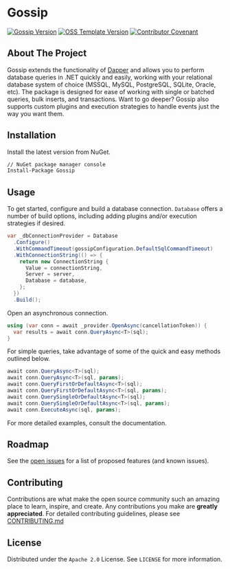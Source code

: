 # Gossip

[![Gossip Version](https://img.shields.io/nuget/v/Gossip?label=Latest%20Release)](https://github.com/wayfair-incubator/Gossip/blob/main/CHANGELOG.md)
[![OSS Template Version](https://img.shields.io/badge/OSS%20Template-0.3.5-7f187f.svg)](https://github.com/wayfair-incubator/oss-template/blob/main/CHANGELOG.md)
[![Contributor Covenant](https://img.shields.io/badge/Contributor%20Covenant-2.0-4baaaa.svg)](CODE_OF_CONDUCT.md)

## About The Project

Gossip extends the functionality of [Dapper](https://dapper-tutorial.net/) and allows you to perform database queries in
.NET quickly and easily, working with your relational database system of choice (MSSQL, MySQL, PostgreSQL, SQLite,
Oracle, etc). The package is designed for ease of working with single or batched queries, bulk inserts, and
transactions. Want to go deeper? Gossip also supports custom plugins and execution strategies to handle events just the
way you want them.

## Installation

Install the latest version from NuGet.

```sh
// NuGet package manager console
Install-Package Gossip
```

## Usage

To get started, configure and build a database connection. `Database` offers a number of build options, including adding
plugins and/or execution strategies if desired.

```csharp
var _dbConnectionProvider = Database
  .Configure()
  .WithCommandTimeout(gossipConfiguration.DefaultSqlCommandTimeout)
  .WithConnectionString(() => {
    return new ConnectionString {
      Value = connectionString,
      Server = server,
      Database = database,
    };
  })
  .Build();
```

Open an asynchronous connection.

```csharp
using (var conn = await _provider.OpenAsync(cancellationToken)) {
  var results = await conn.QueryAsync<T>(sql);
}
```

For simple queries, take advantage of some of the quick and easy methods outlined below.

```csharp
await conn.QueryAsync<T>(sql);
await conn.QueryAsync<T>(sql, params);
await conn.QueryFirstOrDefaultAsync<T>(sql);
await conn.QueryFirstOrDefaultAsync<T>(sql, params);
await conn.QuerySingleOrDefaultAsync<T>(sql);
await conn.QuerySingleOrDefaultAsync<T>(sql, params);
await conn.ExecuteAsync(sql, params);
```

For more detailed examples, consult the documentation.

## Roadmap

See the [open issues](https://github.com/wayfair-incubator/Gossip/issues) for a list of proposed features (and known issues).

## Contributing

Contributions are what make the open source community such an amazing place to learn, inspire, and create. Any
contributions you make are **greatly appreciated**. For detailed contributing guidelines, please see
[CONTRIBUTING.md](CONTRIBUTING.md)

## License

Distributed under the `Apache 2.0` License. See `LICENSE` for more information.
